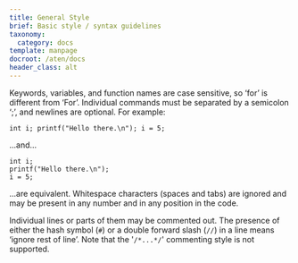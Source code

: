 ```yaml
---
title: General Style
brief: Basic style / syntax guidelines
taxonomy:
  category: docs
template: manpage
docroot: /aten/docs
header_class: alt
---
```


Keywords, variables, and function names are case sensitive, so ‘for’ is different from ‘For’. Individual commands must be separated by a semicolon ‘;’, and newlines are optional. For example:

```
int i; printf("Hello there.\n"); i = 5;
```

...and...

```
int i;
printf("Hello there.\n");
i = 5;
```

...are equivalent. Whitespace characters (spaces and tabs) are ignored and may be present in any number and in any position in the code.

Individual lines or parts of them may be commented out. The presence of either the hash symbol (`#`) or a double forward slash (`//`) in a line means ‘ignore rest of line’. Note that the '`/*...*/`' commenting style is not supported.

